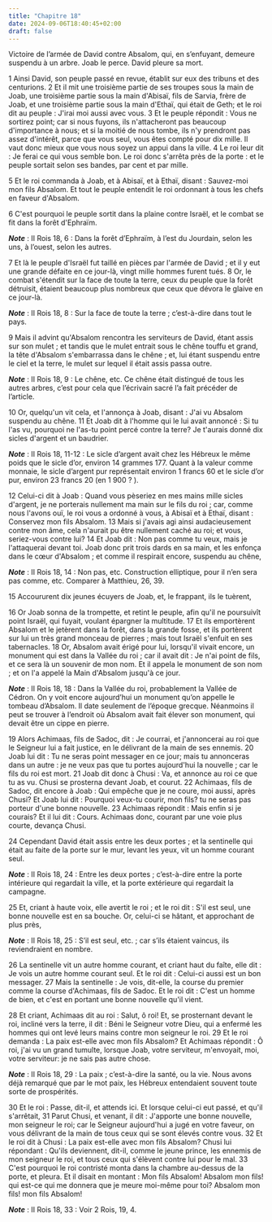 ```yaml
---
title: "Chapitre 18"
date: 2024-09-06T18:40:45+02:00
draft: false
---
```



Victoire de l’armée de David contre Absalom, qui, en s’enfuyant, demeure suspendu à un arbre.
Joab le perce.
David pleure sa mort.


1 Ainsi David, son peuple passé en revue, établit sur eux des tribuns et des centurions. 2 Et il mit une troisième partie de ses troupes sous la main de Joab, une troisième partie sous la main d'Abisaï, fils de Sarvia, frère de Joab, et une troisième partie sous la main d'Ethaï, qui était de Geth; et le roi dit au peuple : J'irai moi aussi avec vous. 3 Et le peuple répondit : Vous ne sortirez point; car si nous fuyons, ils n'attacheront pas beaucoup d'importance à nous; et si la moitié de nous tombe, ils n'y prendront pas assez d'intérêt, parce que vous seul, vous êtes compté pour dix mille. Il vaut donc mieux que vous nous soyez un appui dans la ville. 4 Le roi leur dit : Je ferai ce qui vous semble bon. Le roi donc s'arrêta près de la porte : et le peuple sortait selon ses bandes, par cent et par mille.

5 Et le roi commanda à Joab, et à Abisaï, et à Ethaï, disant : Sauvez-moi mon fils Absalom. Et tout le peuple entendit le roi ordonnant à tous les chefs en faveur d'Absalom.


6 C'est pourquoi le peuple sortit dans la plaine contre Israël, et le combat se fit dans la forêt d'Ephraïm.

***Note*** :  II Rois 18, 6 : Dans la forêt d’Ephraïm, à l’est du Jourdain, selon les uns, à l’ouest, selon les autres.

7 Et là le peuple d'Israël fut taillé en pièces par l'armée de David ; et il y eut une grande défaite en ce jour-là, vingt mille hommes furent tués. 8 Or, le combat s'étendit sur la face de toute la terre, ceux du peuple que la forêt détruisit, étaient beaucoup plus nombreux que ceux que dévora le glaive en ce jour-là.

***Note*** :  II Rois 18, 8 : Sur la face de toute la terre ; c’est-à-dire dans tout le pays.


9 Mais il advint qu'Absalom rencontra les serviteurs de David, étant assis sur son mulet ; et tandis que le mulet entrait sous le chêne touffu et grand, la tête d'Absalom s'embarrassa dans le chêne ; et, lui étant suspendu entre le ciel et la terre, le mulet sur lequel il était assis passa outre.

***Note*** :  II Rois 18, 9 : Le chêne, etc. Ce chêne était distingué de tous les autres arbres, c’est pour cela que l’écrivain sacré l’a fait précéder de l’article.

10 Or, quelqu'un vit cela, et l'annonça à Joab, disant : J'ai vu Absalom suspendu au chêne. 11 Et Joab dit à l'homme qui le lui avait annoncé : Si tu l'as vu, pourquoi ne l'as-tu point percé contre la terre? Je t'aurais donné dix sicles d'argent et un baudrier.

***Note*** :  II Rois 18, 11-12 : Le sicle d’argent avait chez les Hébreux le même poids que le sicle d’or, environ 14 grammes 177. Quant à la valeur comme monnaie, le sicle d’argent pur représentait environ 1 francs 60 et le sicle d’or pur, environ 23 francs 20 (en 1 900 ? ).

12 Celui-ci dit à Joab : Quand vous pèseriez en mes mains mille sicles d'argent, je ne porterais nullement ma main sur le fils du roi ; car, comme nous l'avons ouï, le roi vous a ordonné à vous, à Abisaï et à Ethaï, disant : Conservez mon fils Absalom. 13 Mais si j'avais agi ainsi audacieusement contre mon âme, cela n'aurait pu être nullement caché au roi; et vous, seriez-vous contre lui? 14 Et Joab dit : Non pas comme tu veux, mais je l'attaquerai devant toi. Joab donc prit trois dards en sa main, et les enfonça dans le cœur d'Absalom ; et comme il respirait encore, suspendu au chêne,

***Note*** :  II Rois 18, 14 : Non pas, etc. Construction elliptique, pour il n’en sera pas comme, etc. Comparer à Matthieu, 26, 39.

15 Accoururent dix jeunes écuyers de Joab, et, le frappant, ils le tuèrent,


16 Or Joab sonna de la trompette, et retint le peuple, afin qu'il ne poursuivît point Israël, qui fuyait, voulant épargner la multitude. 17 Et ils emportèrent Absalom et le jetèrent dans la forêt, dans la grande fosse, et ils portèrent sur lui un très grand monceau de pierres ; mais tout Israël s'enfuit en ses tabernacles. 18 Or, Absalom avait érigé pour lui, lorsqu'il vivait encore, un monument qui est dans la Vallée du roi ; car il avait dit : Je n'ai point de fils, et ce sera là un souvenir de mon nom. Et il appela le monument de son nom ; et on l'a appelé la Main d'Absalom jusqu'à ce jour.

***Note*** :  II Rois 18, 18 : Dans la Vallée du roi, probablement la Vallée de Cédron. On y voit encore aujourd’hui un monument qu’on appelle le tombeau d’Absalom. Il date seulement de l’époque grecque. Néanmoins il peut se trouver à l’endroit où Absalom avait fait élever son monument, qui devait être un cippe en pierre.


19 Alors Achimaas, fils de Sadoc, dit : Je courrai, et j'annoncerai au roi que le Seigneur lui a fait justice, en le délivrant de la main de ses ennemis. 20 Joab lui dit : Tu ne seras point messager en ce jour; mais tu annonceras dans un autre : je ne veux pas que tu portes aujourd'hui la nouvelle ; car le fils du roi est mort. 21 Joab dit donc à Chusi : Va, et annonce au roi ce que tu as vu. Chusi se prosterna devant Joab, et courut. 22 Achimaas, fils de Sadoc, dit encore à Joab : Qui empêche que je ne coure, moi aussi, après Chusi? Et Joab lui dit : Pourquoi veux-tu courir, mon fils? tu ne seras pas porteur d'une bonne nouvelle. 23 Achimaas répondit : Mais enfin si je courais? Et il lui dit : Cours. Achimaas donc, courant par une voie plus courte, devança Chusi.


24 Cependant David était assis entre les deux portes ; et la sentinelle qui était au faite de la porte sur le mur, levant les yeux, vit un homme courant seul.

***Note*** :  II Rois 18, 24 : Entre les deux portes ; c’est-à-dire entre la porte intérieure qui regardait la ville, et la porte extérieure qui regardait la campagne.

25 Et, criant à haute voix, elle avertit le roi ; et le roi dit : S'il est seul, une bonne nouvelle est en sa bouche. Or, celui-ci se hâtant, et approchant de plus près,

***Note*** :  II Rois 18, 25 : S’il est seul, etc. ; car s’ils étaient vaincus, ils reviendraient en nombre.

26 La sentinelle vit un autre homme courant, et criant haut du faîte, elle dit : Je vois un autre homme courant seul. Et le roi dit : Celui-ci aussi est un bon messager. 27 Mais la sentinelle : Je vois, dit-elle, la course du premier comme la course d'Achimaas, fils de Sadoc. Et le roi dit : C'est un homme de bien, et c'est en portant une bonne nouvelle qu'il vient.


28 Et criant, Achimaas dit au roi : Salut, ô roi! Et, se prosternant devant le roi, incliné vers la terre, il dit : Béni le Seigneur votre Dieu, qui a enfermé les hommes qui ont levé leurs mains contre mon seigneur le roi. 29 Et le roi demanda : La paix est-elle avec mon fils Absalom? Et Achimaas répondit : Ô roi, j'ai vu un grand tumulte, lorsque Joab, votre serviteur, m'envoyait, moi, votre serviteur: je ne sais pas autre chose.

***Note*** :  II Rois 18, 29 : La paix ; c’est-à-dire la santé, ou la vie. Nous avons déjà remarqué que par le mot paix, les Hébreux entendaient souvent toute sorte de prospérités.

30 Et le roi : Passe, dit-il, et attends ici. Et lorsque celui-ci eut passé, et qu'il s'arrêtait, 31 Parut Chusi, et venant, il dit : J'apporte une bonne nouvelle, mon seigneur le roi; car le Seigneur aujourd'hui a jugé en votre faveur, on vous délivrant de la main de tous ceux qui se sont élevés contre vous. 32 Et le roi dit à Chusi : La paix est-elle avec mon fils Absalom? Chusi lui répondant : Qu'ils deviennent, dit-il, comme le jeune prince, les ennemis de mon seigneur le roi, et tous ceux qui s'élèvent contre lui pour le mal. 33 C'est pourquoi le roi contristé monta dans la chambre au-dessus de la porte, et pleura. Et il disait en montant : Mon fils Absalom! Absalom mon fils! qui est-ce qui me donnera que je meure moi-même pour toi? Absalom mon fils! mon fils Absalom!

***Note*** :  II Rois 18, 33 : Voir 2 Rois, 19, 4.

